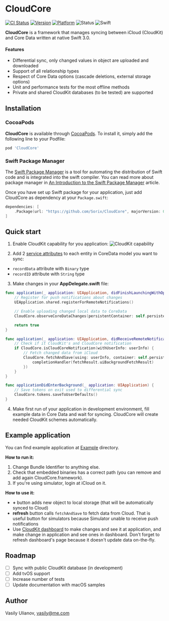 # CloudCore

[![CI Status](http://img.shields.io/travis/sorix/CloudCore.svg?style=flat)](https://travis-ci.org/sorix/CloudCore)
[![Version](https://img.shields.io/cocoapods/v/CloudCore.svg?style=flat)](http://cocoadocs.org/docsets/CloudCore)
[![Platform](https://img.shields.io/cocoapods/p/CloudCore.svg?style=flat)](http://cocoadocs.org/docsets/CloudCore)
![Status](https://img.shields.io/badge/status-alpha-red.svg)
![Swift](https://img.shields.io/badge/swift-3.0-orange.svg)

**CloudCore** is a framework that manages syncing between iCloud (CloudKit) and Core Data written at native Swift 3.0.

#### Features
* Differential sync, only changed values in object are uploaded and downloaded
* Support of all relationship types
* Respect of Core Data options (cascade deletions, external storage options)
* Unit and performance tests for the most offline methods
* Private and shared CloudKit databases (to be tested) are supported

## Installation

### CocoaPods
**CloudCore** is available through [CocoaPods](http://cocoapods.org). To install
it, simply add the following line to your Podfile:

```ruby
pod 'CloudCore'
```

### Swift Package Manager
The [Swift Package Manager](https://swift.org/package-manager/) is a tool for automating the distribution of Swift code and is integrated into the swift compiler. You can read more about package manager in [An Introduction to the Swift Package Manager](https://www.raywenderlich.com/148832/introduction-swift-package-manager) article.

Once you have set up Swift package for your application, just add CloudCore as dependency at your `Package.swift`:

```swift
dependencies: [
    .Package(url: "https://github.com/Sorix/CloudCore", majorVersion: 0)
]
```

## Quick start
1. Enable CloudKit capability for you application:
![CloudKit capability](https://cloud.githubusercontent.com/assets/5610904/25092841/28305bc0-2398-11e7-9fbf-f94c619c264f.png)

2. Add 2 [service attributes](https://github.com/Sorix/CloudCore/wiki/Service-attributes) to each entity in CoreData model you want to sync:
  * `recordData` attribute with `Binary` type
  * `recordID` attribute with `String` type

3. Make changes in your **AppDelegate.swift** file:

```swift
func application(_ application: UIApplication, didFinishLaunchingWithOptions launchOptions: [UIApplicationLaunchOptionsKey: Any]?) -> Bool {
	// Register for push notifications about changes
	UIApplication.shared.registerForRemoteNotifications()

	// Enable uploading changed local data to CoreData
	CloudCore.observeCoreDataChanges(persistentContainer: self.persistentContainer, errorDelegate: nil)

	return true
}

func application(_ application: UIApplication, didReceiveRemoteNotification userInfo: [AnyHashable : Any], fetchCompletionHandler completionHandler: @escaping (UIBackgroundFetchResult) -> Void) {
	// Check if it CloudKit's and CloudCore notification
	if CloudCore.isCloudCoreNotification(withUserInfo: userInfo) {
		// Fetch changed data from iCloud
		CloudCore.fetchAndSave(using: userInfo, container: self.persistentContainer, error: nil, completion: { (fetchResult) in
			completionHandler(fetchResult.uiBackgroundFetchResult)
		})
	}
}

func applicationDidEnterBackground(_ application: UIApplication) {
	// Save tokens on exit used to differential sync
	CloudCore.tokens.saveToUserDefaults()
}
```

4. Make first run of your application in development environment, fill example data in Core Data and wait for syncing. CloudCore will create needed CloudKit schemes automatically.

## Example application

You can find example application at [Example](/Example/) directory.

**How to run it:**
1. Change Bundle Identifier to anything else.
2. Check that embedded binaries has a correct path (you can remove and add again CloudCore.framework).
3. If you're using simulator, login at iCloud on it.

**How to use it:**
* **+** button adds new object to local storage (that will be automatically synced to Cloud)
* **refresh** button calls `fetchAndSave` to fetch data from Cloud. That is useful button for simulators because Simulator unable to receive push notifications
* Use [CloudKit dashboard](https://icloud.developer.apple.com/dashboard/) to make changes and see it at application, and make change in application and see ones in dashboard. Don't forget to refresh dashboard's page because it doesn't update data on-the-fly.

## Roadmap

- [ ] Sync with public CloudKit database (in development)
- [ ] Add tvOS support
- [ ] Increase number of tests
- [ ] Update documentation with macOS samples

## Author

Vasily Ulianov, vasily@me.com
